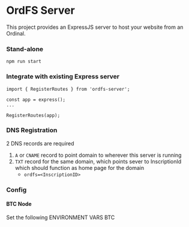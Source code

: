 # OrdFS Server

This project provides an ExpressJS server to host your website from an Ordinal.

### Stand-alone
`npm run start`

### Integrate with existing Express server
```
import { RegisterRoutes } from 'ordfs-server';

const app = express();
...

RegisterRoutes(app);
```

### DNS Registration
2 DNS records are required

1. `A` or `CNAME` record to point domain to wherever this server is running
2. `TXT` record for the same domain, which points sever to InscriptionId which should function as home page for the domain
   - `ordfs=<InscriptionID>` 


### Config
#### BTC Node
Set the following ENVIRONMENT VARS
BTC